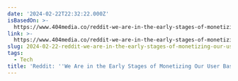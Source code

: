 ```yaml
---
date: '2024-02-22T22:32:22.000Z'
isBasedOn: >-
  https://www.404media.co/reddit-we-are-in-the-early-stages-of-monetizing-our-user-base-2/
link: >-
  https://www.404media.co/reddit-we-are-in-the-early-stages-of-monetizing-our-user-base-2/
slug: 2024-02-22-reddit-we-are-in-the-early-stages-of-monetizing-our-user-base
tags:
  - Tech
title: 'Reddit: ''We Are in the Early Stages of Monetizing Our User Base'''
---
```



